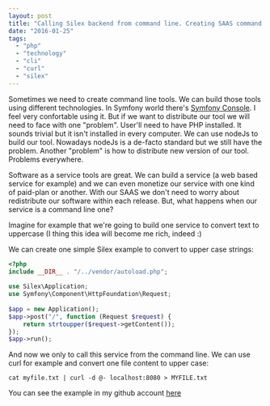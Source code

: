 ```yaml
---
layout: post
title: "Calling Silex backend from command line. Creating SAAS command line tools"
date: "2016-01-25"
tags: 
  - "php"
  - "technology"
  - "cli"
  - "curl"
  - "silex"
---
```


Sometimes we need to create command line tools. We can build those tools using different technologies. In Symfony world there's [Symfony Console](http://symfony.com/doc/current/components/console/introduction.html). I feel very confortable using it. But if we want to distribute our tool we will need to face with one "problem". User'll need to have PHP installed. It sounds trivial but it isn't installed in every computer. We can use nodeJs to build our tool. Nowadays nodeJs is a de-facto standard but we still have the problem. Another "problem" is how to distribute new version of our tool. Problems everywhere.

Software as a service tools are great. We can build a service (a web based service for example) and we can even monetize our service with one kind of paid-plan or another. With our SAAS we don't need to worry about redistribute our software within each release. But, what happens when our service is a command line one?

Imagine for example that we're going to build one service to convert text to uppercase (I thing this idea will become me rich, indeed :)

We can create one simple Silex example to convert to upper case strings: 

```php
<?php
include __DIR__ . "/../vendor/autoload.php";
 
use Silex\Application;
use Symfony\Component\HttpFoundation\Request;
 
$app = new Application();
$app->post("/", function (Request $request) {
    return strtoupper($request->getContent());
});
$app->run();
```

And now we only to call this service from the command line. We can use curl for example and convert one file content to upper case:

```commandline
cat myfile.txt | curl -d @- localhost:8080 > MYFILE.txt
```

You can see the example in my github account [here](https://github.com/gonzalo123/uppersaas)
